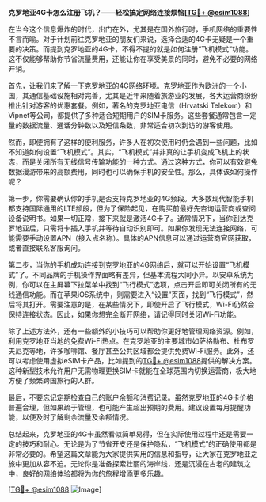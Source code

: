 **克罗地亚4G卡怎么注册飞机？——轻松搞定网络连接烦恼[[TG💪+ @esim1088](https://t.me/s/esim1088)]**

在当今这个信息爆炸的时代，出门在外，尤其是在国外旅行时，手机网络的重要性不言而喻。对于计划前往克罗地亚的朋友们来说，选择合适的4G卡无疑是一个重要的决策。而提到克罗地亚的4G卡，不得不提的就是如何注册“飞机模式”功能。这不仅能够帮助你节省流量费用，还能让你在享受美景的同时，避免不必要的网络开销。

首先，让我们来了解一下克罗地亚的4G网络环境。克罗地亚作为欧洲的一个小国，其通信基础设施相对完善，尤其是近年来随着旅游业的发展，各大运营商纷纷推出针对游客的优惠套餐。例如，著名的克罗地亚电信（Hrvatski Telekom）和Vipnet等公司，都提供了多种适合短期用户的SIM卡服务。这些套餐通常包含一定量的数据流量、通话分钟数以及短信条数，非常适合初次到访的游客使用。

然而，即便拥有了这样的便利服务，许多人在初次使用时仍会遇到一些问题，比如不知道如何设置“飞机模式”。其实，“飞机模式”并非真的让手机变成飞机上的状态，而是关闭所有无线信号传输功能的一种方式。通过这种方式，你可以有效避免数据漫游带来的高额费用，同时也可以确保手机的安全性。那么，具体该如何操作呢？

第一步，你需要确认你的手机是否支持克罗地亚的4G频段。大多数现代智能手机都支持国际通用的LTE频段，但为了保险起见，在购买前最好先咨询运营商或查阅设备说明书。如果一切正常，接下来就是激活4G卡了。通常情况下，当你到达克罗地亚后，只需将卡插入手机并等待自动识别即可。如果你发现无法连接网络，可能需要手动设置APN（接入点名称）。具体的APN信息可以通过运营商官网获取，或者直接联系客服询问。

第二步，当你的手机成功连接到克罗地亚的4G网络后，就可以开始设置“飞机模式”了。不同品牌的手机操作界面略有差异，但基本流程大同小异。以安卓系统为例，你可以在主屏幕下拉菜单中找到“飞行模式”选项，点击开启即可关闭所有的无线通信功能。而在苹果iOS系统中，则需要进入“设置”页面，找到“飞行模式”，然后将其打开。需要注意的是，在某些情况下，即使开启了飞行模式，Wi-Fi仍然会保持连接状态。因此，如果你想完全断开网络，请记得同时关闭Wi-Fi功能。

除了上述方法外，还有一些额外的小技巧可以帮助你更好地管理网络资源。例如，利用克罗地亚当地的免费Wi-Fi热点。在克罗地亚的主要城市如萨格勒布、杜布罗夫尼克等地，许多咖啡馆、餐厅甚至公共区域都会提供免费Wi-Fi服务。此外，还可以考虑使用虚拟eSIM卡产品，比如提到的[TG💪+ @esim1088](https://t.me/s/esim1088)提供的解决方案。这种新型技术允许用户无需物理更换SIM卡就能在全球范围内切换运营商，极大地方便了频繁跨国旅行的人群。

最后，不要忘记定期检查自己的账户余额和消费记录。虽然克罗地亚的4G卡价格普遍合理，但如果疏于管理，也可能产生超出预期的费用。建议设置每月提醒功能，以便及时了解剩余流量及余额情况。

总结起来，克罗地亚的4G卡虽然看似简单易得，但在实际使用过程中还是需要一定的技巧和耐心。无论是为了节省开支还是保护隐私，“飞机模式”的正确使用都是非常必要的。希望这篇文章能为大家提供实用的信息和指导，让大家在克罗地亚之旅中更加从容不迫。无论你是准备探索壮丽的海岸线，还是沉浸在古老的建筑之中，良好的网络体验都将为你的旅程增添更多乐趣。

[[TG💪+ @esim1088](https://t.me/s/esim1088) ![Image](https://i.postimg.cc/4NQfJmqS/Snipaste-2025-05-13-00-14-12.png)]